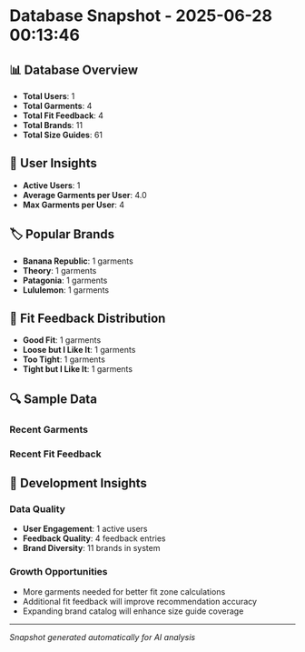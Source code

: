 # Database Snapshot - 2025-06-28 00:13:46

## 📊 Database Overview
- **Total Users**: 1
- **Total Garments**: 4
- **Total Fit Feedback**: 4
- **Total Brands**: 11
- **Total Size Guides**: 61

## 👥 User Insights
- **Active Users**: 1
- **Average Garments per User**: 4.0
- **Max Garments per User**: 4

## 🏷️ Popular Brands
- **Banana Republic**: 1 garments
- **Theory**: 1 garments
- **Patagonia**: 1 garments
- **Lululemon**: 1 garments

## 📏 Fit Feedback Distribution
- **Good Fit**: 1 garments
- **Loose but I Like It**: 1 garments
- **Too Tight**: 1 garments
- **Tight but I Like It**: 1 garments

## 🔍 Sample Data

### Recent Garments

### Recent Fit Feedback

## 🚀 Development Insights

### Data Quality
- **User Engagement**: 1 active users
- **Feedback Quality**: 4 feedback entries
- **Brand Diversity**: 11 brands in system

### Growth Opportunities
- More garments needed for better fit zone calculations
- Additional fit feedback will improve recommendation accuracy
- Expanding brand catalog will enhance size guide coverage

---
*Snapshot generated automatically for AI analysis*
